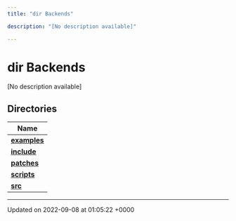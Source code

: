 ```yaml
---
title: "dir Backends"

description: "[No description available]"

---
```


# dir Backends

[No description available]

## Directories

| Name           |
| -------------- |
| **[examples](/documentation/code/files/dir_fd42a26dfd45720795ea78af8b797244/)**  |
| **[include](/documentation/code/files/dir_fff6544e2674f6c237f54e08cc1ccab4/)**  |
| **[patches](/documentation/code/files/dir_ce9c4c189a44d94cd4ce7dd1c6bca64b/)**  |
| **[scripts](/documentation/code/files/dir_844c768eef53abfe888ab2eb544709b6/)**  |
| **[src](/documentation/code/files/dir_01bedd8e8802aa37dbcedab696961d56/)**  |






-------------------------------

Updated on 2022-09-08 at 01:05:22 +0000
